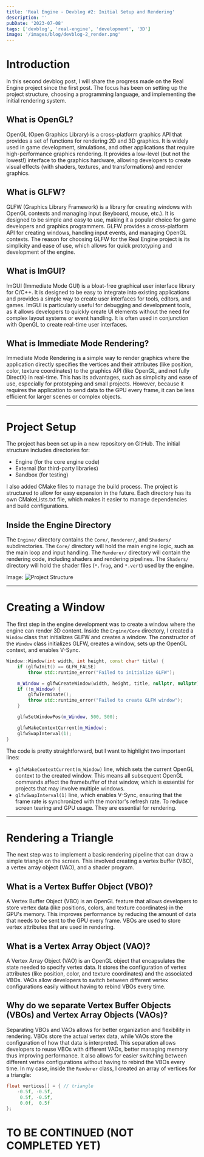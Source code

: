 ```yaml
---
title: 'Real Engine - Devblog #2: Initial Setup and Rendering'
description: ''
pubDate: '2023-07-08'
tags: ['devblog', 'real-engine', 'development', '3D']
image: '/images/blog/devblog-2_render.png'
---
```


# Introduction
In this second devblog post, I will share the progress made on the Real Engine project since the first post. The focus has been on setting up the project structure, choosing a programming language, and implementing the initial rendering system.

## What is OpenGL?
OpenGL (Open Graphics Library) is a cross-platform graphics API that provides a set of functions for rendering 2D and 3D graphics. It is widely used in game development, simulations, and other applications that require high-performance graphics rendering. It provides a low-level (but not the lowest!) interface to the graphics hardware, allowing developers to create visual effects (with shaders, textures, and transformations) and render graphics.

## What is GLFW?
GLFW (Graphics Library Framework) is a library for creating windows with OpenGL contexts and managing input (keyboard, mouse, etc.). It is designed to be simple and easy to use, making it a popular choice for game developers and graphics programmers. GLFW provides a cross-platform API for creating windows, handling input events, and managing OpenGL contexts. The reason for choosing GLFW for the Real Engine project is its simplicity and ease of use, which allows for quick prototyping and development of the engine.

## What is ImGUI?
ImGUI (Immediate Mode GUI) is a bloat-free graphical user interface library for C/C++. It is designed to be easy to integrate into existing applications and provides a simple way to create user interfaces for tools, editors, and games. ImGUI is particularly useful for debugging and development tools, as it allows developers to quickly create UI elements without the need for complex layout systems or event handling. It is often used in conjunction with OpenGL to create real-time user interfaces.

## What is Immediate Mode Rendering?
Immediate Mode Rendering is a simple way to render graphics where the application directly specifies the vertices and their attributes (like position, color, texture coordinates) to the graphics API (like OpenGL, and not fully DirectX) in real-time. This has its advantages, such as simplicity and ease of use, especially for prototyping and small projects. However, because it requires the application to send data to the GPU every frame, it can be less efficient for larger scenes or complex objects.

---

# Project Setup
The project has been set up in a new repository on GitHub. The initial structure includes directories for:
- Engine (for the core engine code)
- External (for third-party libraries)
- Sandbox (for testing)

I also added CMake files to manage the build process. The project is structured to allow for easy expansion in the future. Each directory has its own CMakeLists.txt file, which makes it easier to manage dependencies and build configurations.

## Inside the Engine Directory
The `Engine/` directory contains the `Core/`, `Renderer/`, and `Shaders/` subdirectories. The `Core/` directory will hold the main engine logic, such as the main loop and input handling. The `Renderer/` directory will contain the rendering code, including shaders and rendering pipelines. The `Shaders/` directory will hold the shader files (`*.frag`, and `*.vert`) used by the engine.

Image: ![Project Structure](/images/blog/devblog-2_engine-structure.png)

---

# Creating a Window
The first step in the engine development was to create a window where the engine can render 3D content. Inside the `Engine/Core` directory, I created a `Window` class that initializes GLFW and creates a window.
The constructor of the `Window` class initializes GLFW, creates a window, sets up the OpenGL context, and enables V-Sync.
```cpp
Window::Window(int width, int height, const char* title) {
    if (glfwInit() == GLFW_FALSE)
        throw std::runtime_error("Failed to initialize GLFW");

    m_Window = glfwCreateWindow(width, height, title, nullptr, nullptr);
    if (!m_Window) {
        glfwTerminate();
        throw std::runtime_error("Failed to create GLFW window");
    }

    glfwSetWindowPos(m_Window, 500, 500);

    glfwMakeContextCurrent(m_Window);
    glfwSwapInterval(1);
}
```
The code is pretty straightforward, but I want to highlight two important lines: 
- `glfwMakeContextCurrent(m_Window)` line, which sets the current OpenGL context to the created window. This means all subsequent OpenGL commands affect the framebuffer of that window, which is essential for projects that may involve multiple windows.
- `glfwSwapInterval(1)` line, which enables V-Sync, ensuring that the frame rate is synchronized with the monitor's refresh rate. To reduce screen tearing and GPU usage.
They are essential for rendering.

---

# Rendering a Triangle
The next step was to implement a basic rendering pipeline that can draw a simple triangle on the screen. This involved creating a vertex buffer (VBO), a vertex array object (VAO), and a shader program. 

## What is a Vertex Buffer Object (VBO)?
A Vertex Buffer Object (VBO) is an OpenGL feature that allows developers to store vertex data (like positions, colors, and texture coordinates) in the GPU's memory. This improves performance by reducing the amount of data that needs to be sent to the GPU every frame. VBOs are used to store vertex attributes that are used in rendering.

## What is a Vertex Array Object (VAO)?
A Vertex Array Object (VAO) is an OpenGL object that encapsulates the state needed to specify vertex data. It stores the configuration of vertex attributes (like position, color, and texture coordinates) and the associated VBOs. VAOs allow developers to switch between different vertex configurations easily without having to rebind VBOs every time.

## Why do we separate Vertex Buffer Objects (VBOs) and Vertex Array Objects (VAOs)?
Separating VBOs and VAOs allows for better organization and flexibility in rendering. VBOs store the actual vertex data, while VAOs store the configuration of how that data is interpreted. This separation allows developers to reuse VBOs with different VAOs, better managing memory thus improving performance. It also allows for easier switching between different vertex configurations without having to rebind the VBOs every time. In my case, inside the `Renderer` class, I created an array of vertices for a triangle:
```cpp
float vertices[] = { // triangle
    -0.5f, -0.5f,
     0.5f, -0.5f,
     0.0f,  0.5f
};
```
# TO BE CONTINUED (NOT COMPLETED YET)
